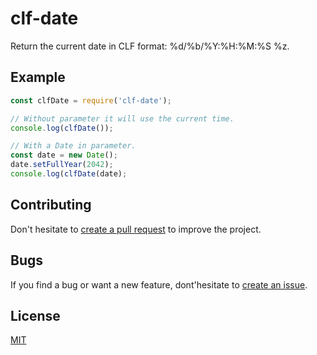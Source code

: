 # clf-date

Return the current date in CLF format: %d/%b/%Y:%H:%M:%S %z.

## Example

```js
const clfDate = require('clf-date');

// Without parameter it will use the current time.
console.log(clfDate());

// With a Date in parameter.
const date = new Date();
date.setFullYear(2042);
console.log(clfDate(date);
```

## Contributing

Don't hesitate to [create a pull request](https://github.com/lludol/clf-date/pulls) to improve the project.

## Bugs

If you find a bug or want a new feature, dont'hesitate to [create an issue](https://github.com/js-slave/js-slave-manager/issues).

## License

[MIT](LICENSE)
